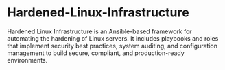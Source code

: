 # Hardened-Linux-Infrastructure
Hardened Linux Infrastructure is an Ansible-based framework for automating the hardening of Linux servers. It includes playbooks and roles that implement security best practices, system auditing, and configuration management to build secure, compliant, and production-ready environments.
